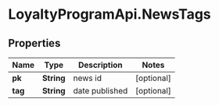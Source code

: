 # LoyaltyProgramApi.NewsTags

## Properties
Name | Type | Description | Notes
------------ | ------------- | ------------- | -------------
**pk** | **String** | news id | [optional] 
**tag** | **String** | date published | [optional] 


